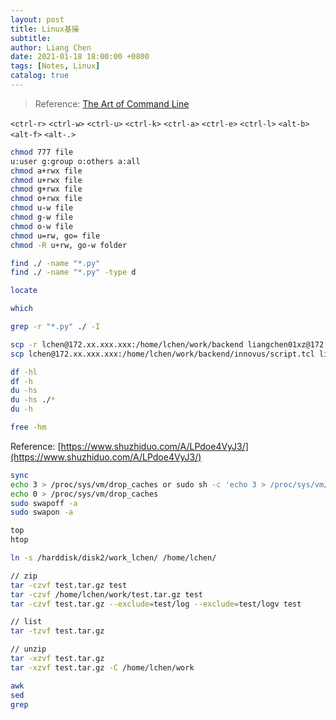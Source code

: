 ```yaml
---
layout: post
title: Linux基操
subtitle:
author: Liang Chen
date: 2021-01-18 18:00:00 +0800
tags: [Notes, Linux]
catalog: true
---
```


<head>
    <script src="https://cdn.mathjax.org/mathjax/latest/MathJax.js?config=TeX-AMS-MML_HTMLorMML" type="text/javascript"></script>
    <script type="text/x-mathjax-config">
        MathJax.Hub.Config({
            tex2jax: {
            skipTags: ['script', 'noscript', 'style', 'textarea', 'pre'],
            inlineMath: [['$','$']]
            }
        });
    </script>
</head>

> Reference: [The Art of Command Line](https://github.com/jlevy/the-art-of-command-line)

`<ctrl-r>` `<ctrl-w>` `<ctrl-u>` `<ctrl-k>` `<ctrl-a>` `<ctrl-e>` `<ctrl-l>` `<alt-b>` `<alt-f>` `<alt-.>`

```bash
chmod 777 file
u:user g:group o:others a:all
chmod a+rwx file
chmod u+rwx file
chmod g+rwx file
chmod o+rwx file
chmod u-w file
chmod g-w file
chmod o-w file
chmod u=rw, go= file
chmod -R u+rw, go-w folder
```

```bash
find ./ -name "*.py"
find ./ -name "*.py" -type d
```

```bash
locate
```

```bash
which
```

```bash
grep -r "*.py" ./ -I
```

```bash
scp -r lchen@172.xx.xxx.xxx:/home/lchen/work/backend liangchen01xz@172.xx.xxx.xxx:/home/liangchen01xz/work
scp lchen@172.xx.xxx.xxx:/home/lchen/work/backend/innovus/script.tcl liangchen01xz@172.xx.xxx.xxx:/home/liangchen01xz/work
```

```bash
df -hl
df -h
du -hs
du -hs ./*
du -h
```

```bash
free -hm 
```

Reference: [https://www.shuzhiduo.com/A/LPdoe4VyJ3/](https://www.shuzhiduo.com/A/LPdoe4VyJ3/)
```bash
sync
echo 3 > /proc/sys/vm/drop_caches or sudo sh -c 'echo 3 > /proc/sys/vm/drop_caches'
echo 0 > /proc/sys/vm/drop_caches
sudo swapoff -a
sudo swapon -a
```

```bash
top
htop
```

```bash
ln -s /harddisk/disk2/work_lchen/ /home/lchen/
```

```bash
// zip
tar -czvf test.tar.gz test
tar -czvf /home/lchen/work/test.tar.gz test
tar -czvf test.tar.gz --exclude=test/log --exclude=test/logv test

// list
tar -tzvf test.tar.gz

// unzip
tar -xzvf test.tar.gz
tar -xzvf test.tar.gz -C /home/lchen/work
```

```bash
awk
sed
grep
```
